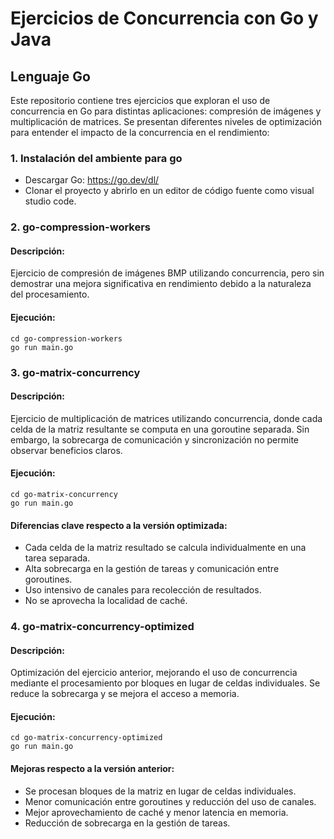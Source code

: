 # Ejercicios de Concurrencia con Go y Java

## Lenguaje Go
Este repositorio contiene tres ejercicios que exploran el uso de concurrencia en Go para distintas aplicaciones: compresión de imágenes y multiplicación de matrices. Se presentan diferentes niveles de optimización para entender el impacto de la concurrencia en el rendimiento:  

### 1. Instalación del ambiente para go

- Descargar Go: https://go.dev/dl/
- Clonar el proyecto y abrirlo en un editor de código fuente como visual studio code.

### 2. go-compression-workers

#### Descripción:
Ejercicio de compresión de imágenes BMP utilizando concurrencia, pero sin demostrar una mejora significativa en rendimiento debido a la naturaleza del procesamiento.

####  Ejecución:
```code
cd go-compression-workers
go run main.go
```

### 3. go-matrix-concurrency
#### Descripción:
Ejercicio de multiplicación de matrices utilizando concurrencia, donde cada celda de la matriz resultante se computa en una goroutine separada. Sin embargo, la sobrecarga de comunicación y sincronización no permite observar beneficios claros.

####  Ejecución:
```code
cd go-matrix-concurrency
go run main.go
```
####  Diferencias clave respecto a la versión optimizada:
- Cada celda de la matriz resultado se calcula individualmente en una tarea separada.
- Alta sobrecarga en la gestión de tareas y comunicación entre goroutines.
- Uso intensivo de canales para recolección de resultados.
- No se aprovecha la localidad de caché.

### 4. go-matrix-concurrency-optimized
#### Descripción:
Optimización del ejercicio anterior, mejorando el uso de concurrencia mediante el procesamiento por bloques en lugar de celdas individuales. Se reduce la sobrecarga y se mejora el acceso a memoria.

####  Ejecución:
```code
cd go-matrix-concurrency-optimized
go run main.go
```
####  Mejoras respecto a la versión anterior:

- Se procesan bloques de la matriz en lugar de celdas individuales.
- Menor comunicación entre goroutines y reducción del uso de canales.
- Mejor aprovechamiento de caché y menor latencia en memoria.
- Reducción de sobrecarga en la gestión de tareas.

